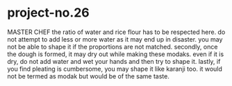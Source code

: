 # project-no.26
MASTER CHEF
the ratio of water and rice flour has to be respected here. do not attempt to add less or more water as it may end up in disaster. you may not be able to shape it if the proportions are not matched. secondly, once the dough is formed, it may dry out while making these modaks. even if it is dry, do not add water and wet your hands and then try to shape it. lastly, if you find pleating is cumbersome, you may shape it like karanji too. it would not be termed as modak but would be of the same taste.

